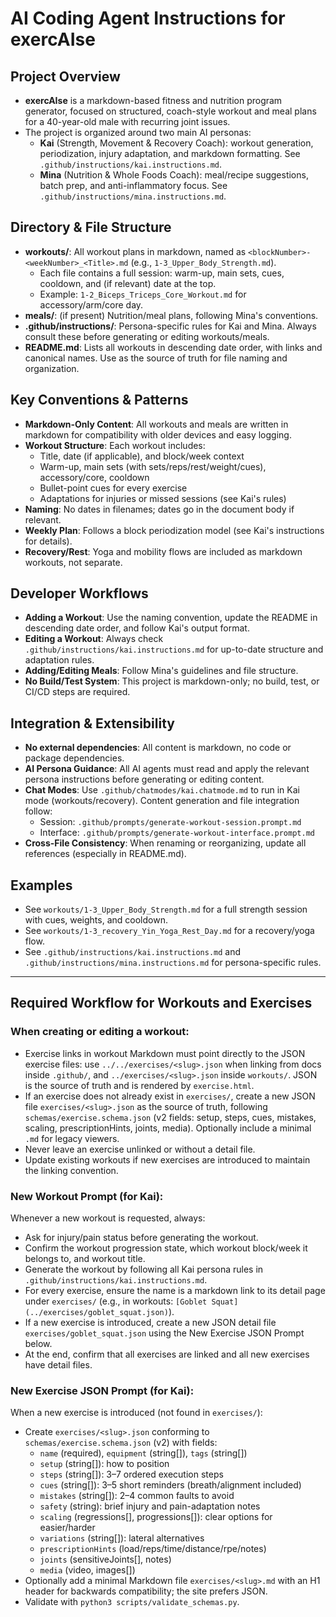 # AI Coding Agent Instructions for exercAIse

## Project Overview
- **exercAIse** is a markdown-based fitness and nutrition program generator, focused on structured, coach-style workout and meal plans for a 40-year-old male with recurring joint issues.
- The project is organized around two main AI personas:
  - **Kai** (Strength, Movement & Recovery Coach): workout generation, periodization, injury adaptation, and markdown formatting. See `.github/instructions/kai.instructions.md`.
  - **Mina** (Nutrition & Whole Foods Coach): meal/recipe suggestions, batch prep, and anti-inflammatory focus. See `.github/instructions/mina.instructions.md`.

## Directory & File Structure
- **workouts/**: All workout plans in markdown, named as `<blockNumber>-<weekNumber>_<Title>.md` (e.g., `1-3_Upper_Body_Strength.md`).
  - Each file contains a full session: warm-up, main sets, cues, cooldown, and (if relevant) date at the top.
  - Example: `1-2_Biceps_Triceps_Core_Workout.md` for accessory/arm/core day.
- **meals/**: (if present) Nutrition/meal plans, following Mina's conventions.
- **.github/instructions/**: Persona-specific rules for Kai and Mina. Always consult these before generating or editing workouts/meals.
- **README.md**: Lists all workouts in descending date order, with links and canonical names. Use as the source of truth for file naming and organization.

## Key Conventions & Patterns
- **Markdown-Only Content**: All workouts and meals are written in markdown for compatibility with older devices and easy logging.
- **Workout Structure**: Each workout includes:
  - Title, date (if applicable), and block/week context
  - Warm-up, main sets (with sets/reps/rest/weight/cues), accessory/core, cooldown
  - Bullet-point cues for every exercise
  - Adaptations for injuries or missed sessions (see Kai's rules)
- **Naming**: No dates in filenames; dates go in the document body if relevant.
- **Weekly Plan**: Follows a block periodization model (see Kai's instructions for details).
- **Recovery/Rest**: Yoga and mobility flows are included as markdown workouts, not separate.

## Developer Workflows
- **Adding a Workout**: Use the naming convention, update the README in descending date order, and follow Kai's output format.
- **Editing a Workout**: Always check `.github/instructions/kai.instructions.md` for up-to-date structure and adaptation rules.
- **Adding/Editing Meals**: Follow Mina's guidelines and file structure.
- **No Build/Test System**: This project is markdown-only; no build, test, or CI/CD steps are required.

## Integration & Extensibility
- **No external dependencies**: All content is markdown, no code or package dependencies.
- **AI Persona Guidance**: All AI agents must read and apply the relevant persona instructions before generating or editing content.
- **Chat Modes**: Use `.github/chatmodes/kai.chatmode.md` to run in Kai mode (workouts/recovery). Content generation and file integration follow:
  - Session: `.github/prompts/generate-workout-session.prompt.md`
  - Interface: `.github/prompts/generate-workout-interface.prompt.md`
- **Cross-File Consistency**: When renaming or reorganizing, update all references (especially in README.md).

## Examples
- See `workouts/1-3_Upper_Body_Strength.md` for a full strength session with cues, weights, and cooldown.
- See `workouts/1-3_recovery_Yin_Yoga_Rest_Day.md` for a recovery/yoga flow.
- See `.github/instructions/kai.instructions.md` and `.github/instructions/mina.instructions.md` for persona-specific rules.

---

## Required Workflow for Workouts and Exercises

### When creating or editing a workout:
- Exercise links in workout Markdown must point directly to the JSON exercise files: use `../../exercises/<slug>.json` when linking from docs inside `.github/`, and `../exercises/<slug>.json` inside `workouts/`. JSON is the source of truth and is rendered by `exercise.html`.
- If an exercise does not already exist in `exercises/`, create a new JSON file `exercises/<slug>.json` as the source of truth, following `schemas/exercise.schema.json` (v2 fields: setup, steps, cues, mistakes, scaling, prescriptionHints, joints, media). Optionally include a minimal `.md` for legacy viewers.
- Never leave an exercise unlinked or without a detail file.
- Update existing workouts if new exercises are introduced to maintain the linking convention.

### New Workout Prompt (for Kai):
Whenever a new workout is requested, always:
- Ask for injury/pain status before generating the workout.
- Confirm the workout progression state, which workout block/week it belongs to, and workout title.
- Generate the workout by following all Kai persona rules in `.github/instructions/kai.instructions.md`.
- For every exercise, ensure the name is a markdown link to its detail page under `exercises/` (e.g., in workouts: `[Goblet Squat](../exercises/goblet_squat.json)`).
- If a new exercise is introduced, create a new JSON detail file `exercises/goblet_squat.json` using the New Exercise JSON Prompt below.
- At the end, confirm that all exercises are linked and all new exercises have detail files.

### New Exercise JSON Prompt (for Kai):
When a new exercise is introduced (not found in `exercises/`):
- Create `exercises/<slug>.json` conforming to `schemas/exercise.schema.json` (v2) with fields:
  - `name` (required), `equipment` (string[]), `tags` (string[])
  - `setup` (string[]): how to position
  - `steps` (string[]): 3–7 ordered execution steps
  - `cues` (string[]): 3–5 short reminders (breath/alignment included)
  - `mistakes` (string[]): 2–4 common faults to avoid
  - `safety` (string): brief injury and pain-adaptation notes
  - `scaling` (regressions[], progressions[]): clear options for easier/harder
  - `variations` (string[]): lateral alternatives
  - `prescriptionHints` (load/reps/time/distance/rpe/notes)
  - `joints` (sensitiveJoints[], notes)
  - `media` (video, images[])
- Optionally add a minimal Markdown file `exercises/<slug>.md` with an H1 header for backwards compatibility; the site prefers JSON.
- Validate with `python3 scripts/validate_schemas.py`.
